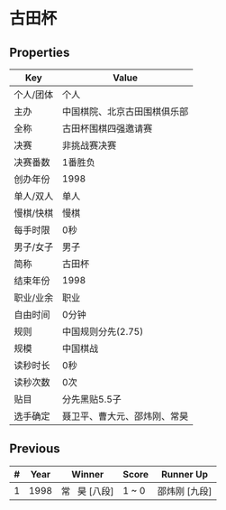 # 古田杯

## Properties

| Key | Value |
| --- | ----- |
| 个人/团体 | 个人 |
| 主办 | 中国棋院、北京古田围棋俱乐部 |
| 全称 | 古田杯围棋四强邀请赛 |
| 决赛 | 非挑战赛决赛 |
| 决赛番数 | 1番胜负 |
| 创办年份 | 1998 |
| 单人/双人 | 单人 |
| 慢棋/快棋 | 慢棋 |
| 每手时限 | 0秒 |
| 男子/女子 | 男子 |
| 简称 | 古田杯 |
| 结束年份 | 1998 |
| 职业/业余 | 职业 |
| 自由时间 | 0分钟 |
| 规则 | 中国规则分先(2.75) |
| 规模 | 中国棋战 |
| 读秒时长 | 0秒 |
| 读秒次数 | 0次 |
| 贴目 | 分先黑贴5.5子 |
| 选手确定 | 聂卫平、曹大元、邵炜刚、常昊 |

## Previous

| # | Year | Winner | Score | Runner Up |
| --- | --- | --- | --- | --- |
| 1 | 1998 | 常   昊 [八段] | 1 ~ 0 | 邵炜刚 [九段] |


